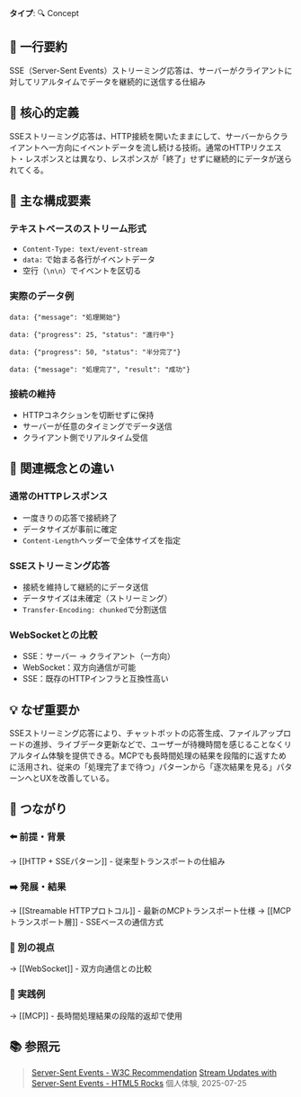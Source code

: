 **タイプ**: 🔍 Concept

## 📝 一行要約
SSE（Server-Sent Events）ストリーミング応答は、サーバーがクライアントに対してリアルタイムでデータを継続的に送信する仕組み

## 🎯 核心的定義
SSEストリーミング応答は、HTTP接続を開いたままにして、サーバーからクライアントへ一方向にイベントデータを流し続ける技術。通常のHTTPリクエスト・レスポンスとは異なり、レスポンスが「終了」せずに継続的にデータが送られてくる。

## 🌟 主な構成要素

### テキストベースのストリーム形式
- `Content-Type: text/event-stream`
- `data:` で始まる各行がイベントデータ
- 空行（`\n\n`）でイベントを区切る

### 実際のデータ例
```
data: {"message": "処理開始"}

data: {"progress": 25, "status": "進行中"}

data: {"progress": 50, "status": "半分完了"}

data: {"message": "処理完了", "result": "成功"}
```

### 接続の維持
- HTTPコネクションを切断せずに保持
- サーバーが任意のタイミングでデータ送信
- クライアント側でリアルタイム受信

## 🔄 関連概念との違い

### 通常のHTTPレスポンス
- 一度きりの応答で接続終了
- データサイズが事前に確定
- `Content-Length`ヘッダーで全体サイズを指定

### SSEストリーミング応答
- 接続を維持して継続的にデータ送信
- データサイズは未確定（ストリーミング）
- `Transfer-Encoding: chunked`で分割送信

### WebSocketとの比較
- SSE：サーバー → クライアント（一方向）
- WebSocket：双方向通信が可能
- SSE：既存のHTTPインフラと互換性高い

## 💡 なぜ重要か
SSEストリーミング応答により、チャットボットの応答生成、ファイルアップロードの進捗、ライブデータ更新などで、ユーザーが待機時間を感じることなくリアルタイム体験を提供できる。MCPでも長時間処理の結果を段階的に返すために活用され、従来の「処理完了まで待つ」パターンから「逐次結果を見る」パターンへとUXを改善している。

## 🔗 つながり
### ⬅️ 前提・背景
→ [[HTTP + SSEパターン]] - 従来型トランスポートの仕組み

### ➡️ 発展・結果
→ [[Streamable HTTPプロトコル]] - 最新のMCPトランスポート仕様
→ [[MCPトランスポート層]] - SSEベースの通信方式

### 🔀 別の視点
→ [[WebSocket]] - 双方向通信との比較

### 🎯 実践例
→ [[MCP]] - 長時間処理結果の段階的返却で使用

## 📚 参照元
> [Server-Sent Events - W3C Recommendation](https://www.w3.org/TR/eventsource/)
> [Stream Updates with Server-Sent Events - HTML5 Rocks](https://www.html5rocks.com/en/tutorials/eventsource/basics/)
> 個人体験, 2025-07-25